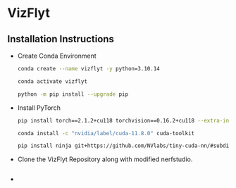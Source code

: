 # VizFlyt
## Installation Instructions

- Create Conda Environment

  ```bash
  conda create --name vizflyt -y python=3.10.14
  
  conda activate vizflyt
  
  python -m pip install --upgrade pip
  ```

- Install PyTorch

  ```bash
  pip install torch==2.1.2+cu118 torchvision==0.16.2+cu118 --extra-index-url https://download.pytorch.org/whl/cu118
  
  conda install -c "nvidia/label/cuda-11.8.0" cuda-toolkit
  
  pip install ninja git+https://github.com/NVlabs/tiny-cuda-nn/#subdirectory=bindings/torch
  ```

- Clone the VizFlyt Repository along with modified nerfstudio. 

  ```bash
  ```

- 
